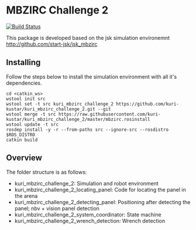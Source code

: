 # MBZIRC Challenge 2

[![Build Status](https://travis-ci.org/kuri-kustar/kuri_mbzirc_challenge_2.svg?branch=master)](https://travis-ci.org/kuri-kustar/kuri_mbzirc_challenge_2)

This package is developed based on the jsk simulation environemnt http://github.com/start-jsk/jsk_mbzirc

## Installing

Follow the steps below to install the simulation environment with all it's dependencies.

```
cd <catkin_ws>
wstool init src
wstool set -t src kuri_mbzirc_challenge_2 https://github.com/kuri-kustar/kuri_mbzirc_challenge_2.git --git
wstool merge -t src https://raw.githubusercontent.com/kuri-kustar/kuri_mbzirc_challenge_2/master/mbzirc.rosinstall
wstool update -t src
rosdep install -y -r --from-paths src --ignore-src --rosdistro $ROS_DISTRO
catkin build
```

## Overview

The folder structure is as follows:

* kuri_mbzirc_challenge_2: Simulation and robot environment
* kuri_mbzirc_challenge_2_locating_panel: Code for locating the panel in the arena
* kuri_mbzirc_challenge_2_detecting_panel: Positioning after detecting the panel; nbv + vision panel detection
* kuri_mbzirc_challenge_2_system_coordinator: State machine
* kuri_mbzirc_challenge_2_wrench_detection: Wrench detection
